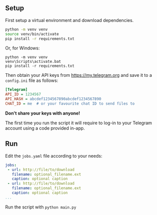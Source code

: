 ## Setup

First setup a virtual environment and download dependencies.

```sh
python -m venv venv
source venv/bin/activate
pip install -r requirements.txt
```

Or, for Windows:

```batch
python -m venv venv
venv\Scripts\activate.bat
pip install -r requirements.txt
```

Then obtain your API keys from <https://my.telegram.org> and save it to a `config.ini` file as follows:

```ini
[Telegram]
API_ID = 1234567
API_HASH = abcdef1234567890abcdef1234567890
CHAT_ID = me  # or your favourite chat ID to send files to
```

**Don't share your keys with anyone!**

The first time you run the script it will require to log-in to your Telegram account using a code provided in-app.

## Run

Edit the `jobs.yaml` file according to your needs:

```yaml
jobs:
 - url: http://file/to/download
   filename: optional_filename.ext
   caption: optional caption
 - url: http://file/to/download
   filename: optional_filename.ext
   caption: optional caption
...
```

Run the script with `python main.py`

